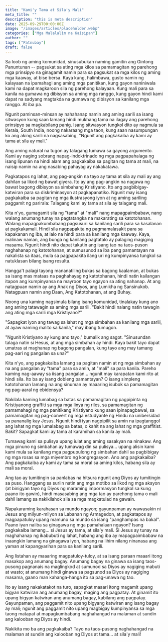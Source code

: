```yaml
---
title: "Kami'y Tama at Sila'y Mali"
meta_title: ""
description: "this is meta description"
date: 2025-09-29T00:00:00Z
image: "/images/articles/placeholder.webp"
categories: ["Mga Malalalim na Kaisipan"]
author: ""
tags: ["Patnubay"]
draft: false
---
```


Sa loob ng aming komunidad, sinusubukan naming gamitin ang Gintong Panuntunan -- pagsukat sa ating mga kilos sa pamamagitan ng parehong mga prinsipyo na ginagamit namin para sa pagsukat sa mga kilos ng aming mga kaaway, at bise bersa. Kaya kung, halimbawa, gusto namin ng kalayaan na ipamahagi ang aming mga panitikan, kung gayon naniniwala kami na dapat magkaroon sila ng parehong kalayaan. Kung mali para sa kanila na gumawa ng dibisyon sa aming mga ranggo, kung gayon hindi kami dapat na sadyang magtakda na gumawa ng dibisyon sa kanilang mga ranggo. At iba pa.  
  
Ngunit paminsan-minsan ay nahahanap namin ang aming sarili sa isang sitwasyon kung saan lamang hindi mukhang tama na ilagay ang parehong prinsipyo sa magkabilang panig. Isang sitwasyon tungkol dito ay nagmula sa Kerala, South India, noong nakaraang mga taon, kung saan nasumpungan ko ang aking sarili na nagsasabing, "Ngunit ang pagkakaiba ay kami ay tama at sila ay mali."  
  
Ang aming natural na tugon ay talagang tumawa sa gayong argumento. Kami ay naging sobrang napag-indoktrinado ng mga pagpapahalaga ng isang lipunan na hindi alam ang pagkakaiba sa pagitan ng tama at mali, na naisip namin na ang nasabing pahayag ay nakakatawa.  
  
Pagkatapos ng lahat, ang pag-angkin na tayo ay tama at sila ay mali ay ang dahilan sa likod ng bawat giyera. Ito ay ang pag-angkin na nagawa ng bawat bagong dibisyon sa simbahang Kristiyano. Ito ang pagbibigay-katwiran para sa diskriminasyon at pagkapanatiko. Ngunit may isang pagkakaiba sa pagitan ng mga ilustrasyong iyon at ng aming sariling paggamit ng parirala: Talagang kami ay tama at sila ay talagang mali.  
  
Kita n'yo, gumagamit sila ng "tama" at "mali" nang mapagpaimbabaw, nang walang anumang tunay na pagtatangka na makarating sa katotohanan. Walang mapagpakumbabang pagsusuri sa kanilang sarili para sa kasalanan at pagkakamali. Hindi sila nagpapakita ng pagmamalasakit para sa kapakanan ng iba, at lalo na hindi para sa kanilang mga kaaway. Kaya, malinaw naman, ang bunga ng kanilang pagtatalo ay palaging magiging masama. Ngunit hindi nito dapat takutin ang isang tao na taos-puson naghahanap ng katotohanan, at sumusunod sa iba pang pamantayan na nakalista sa itaas, mula sa pagpapakita ilang uri ng kumpinyansa tungkol sa natuklasan bilang isang resulta.  
  
Hangga't palagi tayong mananatiling bukas sa bagong kaalaman, at bukas sa isang mas mataas na paghahayag ng katotohanan, hindi natin kailangan itapon ang kumpinyansa na mayroon tayo ngayon sa ating nahanap. At ang natagpuan namin ay ang Anak ng Diyos, ang Lumikha ng Sansinukob. Natagpuan namin ang Daan, Ang Katotohanan, at ang Buhay.  
  
Noong una kaming nagsimula bilang isang komunidad, tinalakay kung ano ang aming tatawagin sa aming mga sarili. "Bakit hindi nalang natin tawagin ang ating mga sarili mga Kristiyano?"  
  
"Sapagkat iyon ang tawag sa lahat ng mga simbahan sa kanilang mga sarili, at ayaw naming malito sa kanila," may ibang tumugon.  
  
"Ngunit Kristiyano ay kung ano tayo," bumalik ang sagot. "Sinusundan talaga natin si Hesus, at ang mga simbahan ay hindi. Kaya bakit tayo dapat umatras at maghanap ng bagong pangalan, kung tayo ang may tamang pag-aari ng pangalan sa una?"  
  
Kita n'yo, ang pagkakaiba lamang sa pagitan namin at ng mga simbahan ay na ang pangalan ay "tama" para sa amin, at "mali" sa para kanila. Pareho kaming nag-aaway sa iisang pangalan... ngunit may karapatan kami rito at hindi sila. Ito ba ay isang dobleng pamantayan? O isang simpleng katotohanan lamang na ang sinuman ay maaaring isubok sa pamamagitan ng pag-aaral ng ebidensya?  
  
Nakilala kaming lumabag sa batas sa pamamagitan ng pagpipinta ng Kristiyanong graffiti sa mga mga linya ng riles, sa pamamagitan ng pamamahagi ng mga panitikang Kristiyano kung saan ipinapagbawal, sa pamamagitan ng pag-convert ng mga estudyante ng Hindu na unibersidad sa pananalig kay Jesus. Ngunit hindi iyan nagpipilit sa amin na ipagtanggol ang lahat ng mga lumalabag sa batas, o kahit na ang lahat ng mga graffitist. Bakit? Sapagkat kami ay tama at karamihan sa kanila ay mali.  
  
Tumawag kami sa pulisya upang iulat ang aming sasakyan na ninakaw. Ang mga pinuno ng simbahan ay tumawag din sa pulisya... upang alisin kami kami mula sa kanilang mga pagpupulong ng simbahan dahil sa pagbibigay ng mga rosas sa mga miyembro ng kongregasyon. Ano ang pagkakaiba? Ang pagkakaiba ay kami ay tama sa moral sa aming kilos, habang sila ay mali sa moral.  
  
Ang tao ay tumitingin sa panlabas na hitsura ngunit ang Diyos ay tumitingin sa puso. Hanggang sa suriin natin ang mga motibo sa likod ng mga aksyon (at binigyan tayo ng Diyos ng maraming impormasyon tungkol sa kung paano ito gawin), hindi masasabing ang mga tao ay parehong tama o mali dahil lamang sa nakikilahok sila sa mga magkatulad na gawain.  
  
Napakaraming karahasan sa mundo ngayon; gayunpaman ay wawasakin ni Jesus ang milyun-milyon sa Labanan ng Armagedon, at pagkatapos ay magpapatuloy upang mamuno sa mundo sa isang "panghampas na bakal". Paano iyan naiiba sa ginagawa ng mga pamahalaan ngayon? Isang pagkakaiba lamang... si Jesus ay tama, at sila'y mali. Si Jesus ay tunay na maghahanap ng ikabubuti ng lahat, habang ang iba ay mapagpaimbabaw na inaangkin lamang na ginagawa iyon, habang na lihim nilang ninanasa ang yaman at kapangyarihan para sa kanilang sarili.  
  
Ang listahan ay maaaring magpatuloy-tuloy, at sa isang paraan maaari itong masakop ang anumang bagay. Anumang bagay na ginawa sa isang taos-pusong pagnanais na maglingkod at sumunod sa Diyos ay nagiging mabuti at wasto; at anumang hindi ginawa sa pagsunod sa Diyos ay nagiging masama, gaano man kahanga-hanga ito sa pag-unawa ng tao.  
  
Ito ay isang nakakatakot na turo, sapagkat maaari itong magamit upang bigyan katwiran ang anumang bagay, maging ang pagpatay. At ginamit ito upang bigyan katwiran ang anumang bagay, kabilang ang pagpatay. Gayunpaman, ang paggamit nito upang bigyang katwiran ang isang bagay ay mali; ngunit ang paggamit nito upang magbigay kumpinyansa sa mga taong matapat at mapagkumbabang naghahangad na malaman at sundin ang kalooban ng Diyos ay hindi.  
  
Nakikita mo ba ang pagkakaiba? Tayo na taos-pusong naghahangad na malaman at sundin ang kalooban ng Diyos at tama... at sila'y mali!  
